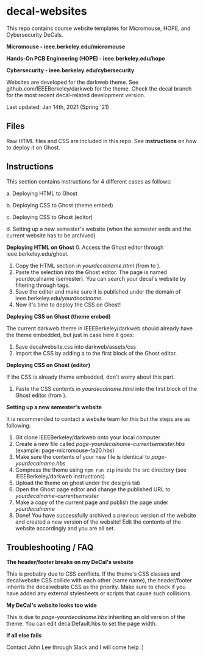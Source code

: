 # decal-websites

This repo contains course website templates for Micromouse, HOPE, and Cybersecurity DeCals.

**Micromouse - ieee.berkeley.edu/micromouse**

**Hands-On PCB Engineering (HOPE) - ieee.berkeley.edu/hope**

**Cybersecurity - ieee.berkeley.edu/cybersecurity**

Websites are developed for the darkweb theme. See github.com/IEEEBerkeley/darkweb for the theme. Check the decal branch for the most recent decal-related development version.

Last updated: Jan 14th, 2021 (Spring '21)

## Files

Raw HTML files and CSS are included in this repo. 
See **instructions** on how to deploy it on Ghost.

## Instructions

This section contains instructions for 4 different cases as follows:

a. Deploying HTML to Ghost

b. Deploying CSS to Ghost (theme embed)

c. Deploying CSS to Ghost (editor)

d. Setting up a new semester's website (when the semester ends and the current website has to be archived)

**Deploying HTML on Ghost**
0. Access the Ghost editor through ieee.berkeley.edu/ghost.
1. Copy the HTML section in *yourdecalname.html* (from <body> to </body>).
2. Paste the selection into the Ghost editor. The page is named yourdecalname (semester). You can search your decal's website by filtering through tags.
3. Save the editor and make sure it is published under the domain of ieee.berkeley.edu/*yourdecalname*.
4. Now it's time to deploy the CSS on Ghost!

**Deploying CSS on Ghost (theme embed)**

The current darkweb theme in IEEEBerkeley/darkweb should already have the theme embedded, but just in case here it goes:

1. Save decalwebsite.css into darkweb/assets/css
2. Import the CSS by adding a <link rel="stylesheet" type="text/css" href="{{asset 'css/decalwebsite.css'}}"> to the first block of the Ghost editor.

**Deploying CSS on Ghost (editor)**

If the CSS is already theme embedded, don't worry about this part.

1. Paste the CSS contents in *yourdecalname.html* into the first block of the Ghost editor (from <style> to </style>).

**Setting up a new semester's website**

It is recommended to contact a website team for this but the steps are as following:

1. Git clone IEEEBerkeley/darkweb onto your local computer
2. Create a new file called *page-yourdecalname-currentsemester.hbs* (example: page-micromouse-fa20.hbs)
3. Make sure the contents of your new file is identical to *page-yourdecalname.hbs*
4. Compress the theme using ```npm run zip``` inside the src directory (see IEEEBerkeley/darkweb instructions)
5. Upload the theme on ghost under the designs tab
6. Open the Ghost page editor and change the published URL to *yourdecalname-currentsemester*
7. Make a copy of the current page and publish the page under *yourdecalname*
8. Done! You have successfully archived a previous version of the website and created a new version of the website! Edit the contents of the website accordingly and you are all set.

## Troubleshooting / FAQ

**The header/footer breaks on my DeCal's website**

This is probably due to CSS conflicts. If the theme's CSS classes and decalwebsite CSS collide with each other (same name), the header/footer inherits the decalwebsite CSS as the priority. Make sure to check if you have added any external stylesheets or scripts that cause such collisions.

**My DeCal's website looks too wide**

This is due to *page-yourdecalname.hbs* inheriting an old version of the theme. You can edit decalDefault.hbs to set the page width.

**If all else fails**

Contact John Lee through Slack and I will come help :)

